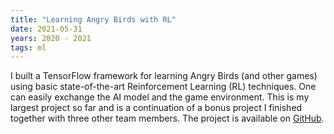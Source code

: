 ```yaml
---
title: "Learning Angry Birds with RL"
date: 2021-05-31
years: 2020 - 2021
tags: ml
---
```


I built a TensorFlow framework for learning Angry Birds
(and other
games) using basic state-of-the-art Reinforcement
Learning (RL) techniques. One can easily exchange the
AI model and the game environment. This is my largest
project so far and is a continuation of a bonus project
I finished together with three other team members. The
project is available on [GitHub](https://github.com/BluemlJ/AiBirds).
